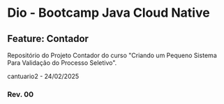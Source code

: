 # Dio - Bootcamp Java Cloud Native
## Feature: Contador

Repositório do Projeto Contador do curso "Criando um Pequeno Sistema Para Validação do Processo Seletivo".

cantuario2 - 24/02/2025
### Rev. 00
